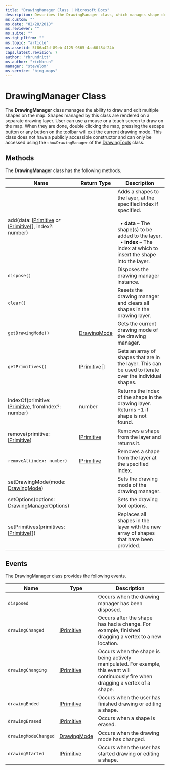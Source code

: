 ```yaml
---
title: "DrawingManager Class | Microsoft Docs"
description: Describes the DrawingManager class, which manages shape drawing and editing, and provides lists of the class's methods and events.
ms.custom: ""
ms.date: "02/28/2018"
ms.reviewer: ""
ms.suite: ""
ms.tgt_pltfrm: ""
ms.topic: "article"
ms.assetid: 5f86a42d-89eb-4125-9565-4aa60f84f24b
caps.latest.revision: 7
author: "rbrundritt"
ms.author: "richbrun"
manager: "stevelom"
ms.service: "bing-maps"
---
```


# DrawingManager Class

The **DrawingManager** class manages the ability to draw and edit multiple shapes on the map. Shapes managed by this class are rendered on a separate drawing layer. User can use a mouse or a touch screen to draw on the map. When they are done, double clicking the map, pressing the escape button or any button on the toolbar will exit the current drawing mode. This class does not have a publicly accessible constructor and can only be accessed using the `showDrawingManager` of the [DrawingTools](drawingtools-class.md) class.

## Methods

The **DrawingManager** class has the following methods.

| Name                                                 | Return Type    | Description                                              |
|------------------------------------------------------|----------------|----------------------------------------------------------|
| add(data: [IPrimitive](../../map-control-api/iprimitive-class.md) _or_ [IPrimitive](../../map-control-api/iprimitive-class.md)\[\], index?: number) |                | Adds a shapes to the layer, at the specified index if specified.<br/><br/>&nbsp; • **data** – The shape(s) to be added to the layer.<br/>&nbsp; • **index** – The index at which to insert the shape into the layer. |
| `dispose()`                                            |                | Disposes the drawing manager instance.                 |
| `clear()`                                              |                | Resets the drawing manager and clears all shapes in the drawing layer. |
| `getDrawingMode()`                                     | [DrawingMode](drawingmode-enumeration.md)    | Gets the current drawing mode of the drawing manager.  |
| `getPrimitives()`                                      | [IPrimitive](../../map-control-api/iprimitive-class.md)\[\] | Gets an array of shapes that are in the layer. This can be used to iterate over the individual shapes.  |
| indexOf(primitive: [IPrimitive](../../map-control-api/iprimitive-class.md), fromIndex?: number)       | number         | Returns the index of the shape in the drawing layer. Returns -1 if shape is not found. |
| remove(primitive: [IPrimitive](../../map-control-api/iprimitive-class.md))                        | [IPrimitive](../../map-control-api/iprimitive-class.md)     | Removes a shape from the layer and returns it.           |
| `removeAt(index: number)`                              | [IPrimitive](../../map-control-api/iprimitive-class.md)     | Removes a shape from the layer at the specified index. |
| setDrawingMode(mode: [DrawingMode](drawingmode-enumeration.md))                    |                | Sets the drawing mode of the drawing manager.            |
| setOptions(options: [DrawingManagerOptions](drawingmanageroptions-object.md)) | | Sets the drawing tool options. |
| setPrimitives(primitives: [IPrimitive](../../map-control-api/iprimitive-class.md)\[\])            |                | Replaces all shapes in the layer with the new array of shapes that have been provided. |

## Events

The DrawingManager class provides the following events.

| Name                 | Type        | Description                                        |
|----------------------|-------------|----------------------------------------------------|
| `disposed`           |             | Occurs when the drawing manager has been disposed.                                                 
| `drawingChanged`     | [IPrimitive](../../map-control-api/iprimitive-class.md)  | Occurs after the shape has had a change. For example, finished dragging a vertex to a new location. |
| `drawingChanging`    | [IPrimitive](../../map-control-api/iprimitive-class.md)  | Occurs when the shape is being actively manipulated. For example, this event will continuously fire when dragging a vertex of a shape. |
| `drawingEnded`       | [IPrimitive](../../map-control-api/iprimitive-class.md)  | Occurs when the user has finished drawing or editing a shape. |
| `drawingErased`      | [IPrimitive](../../map-control-api/iprimitive-class.md)  | Occurs when a shape is erased.    |
| `drawingModeChanged` | [DrawingMode](drawingmode-enumeration.md) | Occurs when the drawing mode has changed.    |
| `drawingStarted`     | [IPrimitive](../../map-control-api/iprimitive-class.md)  | Occurs when the user has started drawing or editing a shape.    |

